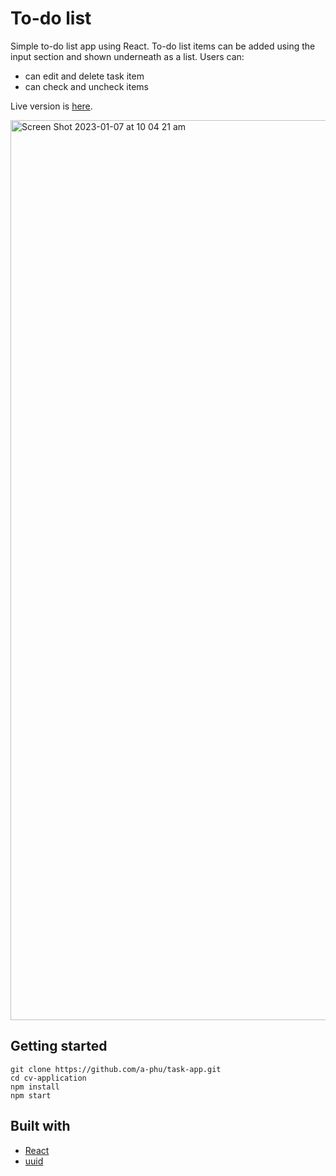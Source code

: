 # To-do list
Simple to-do list app using React. To-do list items can be added using the input section and shown underneath as a list.
Users can:
* can edit and delete task item 
* can check and uncheck items


Live version is [here](https://a-phu.github.io/task-app/).

<img width="1440" alt="Screen Shot 2023-01-07 at 10 04 21 am" src="https://user-images.githubusercontent.com/46221612/211114371-9a3c8960-631b-4d18-8ae7-81ec0b7110c1.png">

## Getting started
```
git clone https://github.com/a-phu/task-app.git
cd cv-application
npm install
npm start
```

## Built with
* [React](https://reactjs.org/)
* [uuid](https://www.npmjs.com/package/uuid)
